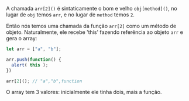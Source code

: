 A chamada `arr[2]()` é sintaticamente o bom e velho `obj[method]()`, no lugar de `obj` temos `arr`, e no lugar de `method` temos `2`.

Então nós temos uma chamada da função `arr[2]` como um método de objeto. Naturalmente, ele recebe 'this' fazendo referência ao objeto `arr` e gera o array:

```js run
let arr = ["a", "b"];

arr.push(function() {
  alert( this );
})

arr[2](); // "a","b",function
```

O array tem 3 valores: inicialmente ele tinha dois, mais a função.
